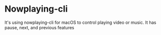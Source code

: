 # Nowplaying-cli

It's using nowplaying-cli for macOS to control playing video or music. It has pause, next, and previous features
